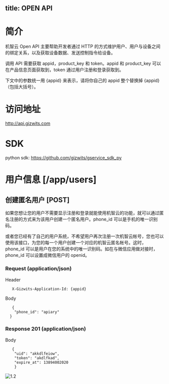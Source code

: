 title:  OPEN API
---
# 简介
机智云 Open API 主要帮助开发者通过 HTTP 的方式维护用户、用户与设备之间的绑定关系，以及获取设备数据、发送控制指令给设备。

调用 API 需要获取 appid，product_key 和 token。appid 和 product_key 可以在产品信息页面获取到，token 通过用户注册和登录获取到。

下文中的参数统一用 {appid} 来表示，请将你自己的 appid 整个替换掉 {appid} （包括大括号）。
# 访问地址
http://api.gizwits.com
# SDK
python sdk: https://github.com/gizwits/gservice_sdk_py
# 用户信息 [/app/users]
## 创建匿名用户 [POST]
如果您想让您的用户不需要显示注册和登录就能使用机智云的功能，就可以通过匿名注册的方式来为该用户创建一个匿名用户。phone_id 可以是手机的唯一识别码。

或者您已经有了自己的用户系统，不希望用户再次注册一次机智云帐号，您也可以使用该接口，为您的每一个用户创建一个对应的机智云匿名帐号。这时，phone_id 可以是用户在您的系统中的唯一识别码。如在与微信应用做对接时，phone_id 可以设置成微信用户的 openid。
### Request (application/json)
Header
```
   X-Gizwits-Application-Id: {appid}
```

Body
```
   {
    "phone_id": "apiary"
  }
```

### Response 201 (application/json)
Body
```
   { 
    "uid": "akkdlfeiow", 
    "token": "akdlfkad",
    "expire_at": 13894002020
    }
```
![1.2](/assets/zh-cn/app/1.2.png)
